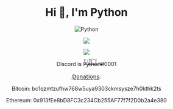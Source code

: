 <h1 align="center">Hi 👋, I'm Python</h1>
<p align="center"> <img src="https://komarev.com/ghpvc/?username=Python-22" alt="Python" /> </p>

<p align="center"><img align="center" src="https://github-readme-stats.vercel.app/api/top-langs/?username=Python-22&show_icons=true&icon_color=805AD5&text_color=666666&bg_color=ffffff00&hide_title=true&include_all_commits=true&count_private=true&hide_border=false&hide=contribs)"></p>
<p align="center"><img align="center" src="https://github-readme-stats.vercel.app/api?username=Python-22&show_icons=true&icon_color=805AD5&text_color=666666&bg_color=ffffff00&hide_title=true&include_all_commits=true&count_private=true&hide_border=false&hide=contribs)"></p>



<p align="center"> Discord is P̵̉̐y̷͂̔ẗ̶́͊h̶̓͠o̶̊̈́ṅ̵̛#0001 </p>
<p align="center"> ̲𝖣̲𝗈̲𝗇̲𝖺̲𝗍̲𝗂̲𝗈̲𝗇̲𝗌̲:</p>
<p align="center"> Bitcoin: bc1qzmtzufhw768w5uya9303ckmsysze7h0kthk2ts </p>
<p align="center"> Ethereum: 0x913fEe8bD8FC3c234Cb255AF77f7f2D0b2a4e380 </p>
